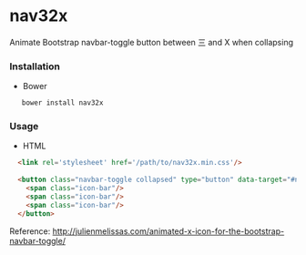 # nav32x
<!--Animate Bootstrap navbar-toggle button between 三 and X when collapsing -->
Animate Bootstrap navbar-toggle button between 三 and X when collapsing

### Installation

- Bower

```bash
   bower install nav32x
```

### Usage

- HTML
```html
  <link rel='stylesheet' href='/path/to/nav32x.min.css'/>
  
  <button class="navbar-toggle collapsed" type="button" data-target="#navbar">
    <span class="icon-bar"/>
    <span class="icon-bar"/>
    <span class="icon-bar"/>
  </button>
```

Reference: http://julienmelissas.com/animated-x-icon-for-the-bootstrap-navbar-toggle/

